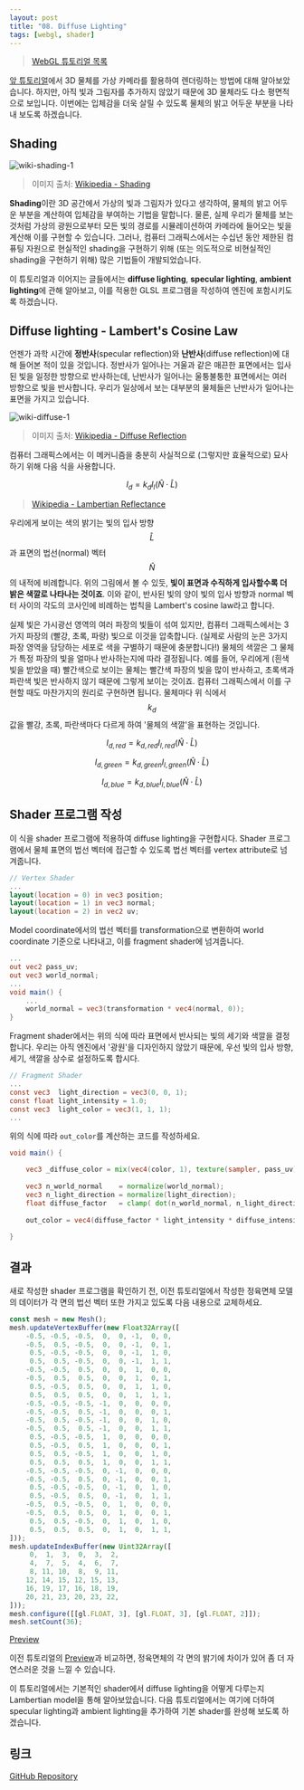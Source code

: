 ```yaml
---
layout: post
title: "08. Diffuse Lighting"
tags: [webgl, shader]
---
```


> [WebGL 튜토리얼 목록]({{site.url}}/1_webgl-tutorials)

[앞 튜토리얼]({{site.url}}/2019/05/07/webgl-view-projection)에서 3D 물체를 가상 카메라를 활용하여 렌더링하는 방법에 대해 알아보았습니다. 하지만, 아직 빛과 그림자를 추가하지 않았기 때문에 3D 물체라도 다소 평면적으로 보입니다. 이번에는 입체감을 더욱 살릴 수 있도록 물체의 밝고 어두운 부분을 나타내 보도록 하겠습니다.

<!--more-->

## Shading

![wiki-shading-1](https://upload.wikimedia.org/wikipedia/commons/8/84/Phong-shading-sample.jpg)

> 이미지 출처: [Wikipedia - Shading](https://en.wikipedia.org/wiki/Shading)

**Shading**이란 3D 공간에서 가상의 빛과 그림자가 있다고 생각하여, 물체의 밝고 어두운 부분을 계산하여 입체감을 부여하는 기법을 말합니다. 물론, 실제 우리가 물체를 보는 것처럼 가상의 광원으로부터 모든 빛의 경로를 시뮬레이션하여 카메라에 들어오는 빛을 계산해 이를 구현할 수 있습니다. 그러나, 컴퓨터 그래픽스에서는 수십년 동안 제한된 컴퓨팅 자원으로 현실적인 shading을 구현하기 위해 (또는 의도적으로 비현실적인 shading을 구현하기 위해) 많은 기법들이 개발되었습니다.

이 튜토리얼과 이어지는 글들에서는 **diffuse lighting**, **specular lighting**, **ambient lighting**에 관해 알아보고, 이를 적용한 GLSL 프로그램을 작성하여 엔진에 포함시키도록 하겠습니다.

## Diffuse lighting - Lambert's Cosine Law

언젠가 과학 시간에 **정반사**(specular reflection)와 **난반사**(diffuse reflection)에 대해 들어본 적이 있을 것입니다. 정반사가 일어나는 거울과 같은 매끈한 표면에서는 입사된 빛을 일정한 방향으로 반사하는데, 난반사가 일어나는 울퉁불퉁한 표면에서는 여러 방향으로 빛을 반사합니다. 우리가 일상에서 보는 대부분의 물체들은 난반사가 일어나는 표면을 가지고 있습니다.

![wiki-diffuse-1](https://upload.wikimedia.org/wikipedia/commons/b/bd/Lambert2.gif)
> 이미지 출처: [Wikipedia - Diffuse Reflection](https://en.wikipedia.org/wiki/Diffuse_reflection)

컴퓨터 그래픽스에서는 이 메커니즘을 충분히 사실적으로 (그렇지만 효율적으로) 묘사하기 위해 다음 식을 사용합니다.

$$
I_{d} = k_{d} I_l (\hat{N} \cdot \hat{L} )
$$

> [Wikipedia - Lambertian Reflectance](https://en.wikipedia.org/wiki/Lambertian_reflectance)

우리에게 보이는 색의 밝기는 빛의 입사 방향 $$\hat{L}$$과 표면의 법선(normal) 벡터 $$\hat{N}$$의 내적에 비례합니다. 위의 그림에서 볼 수 있듯, **빛이 표면과 수직하게 입사할수록 더 밝은 색깔로 나타나는 것이죠**. 이와 같이, 반사된 빛의 양이 빛의 입사 방향과 normal 벡터 사이의 각도의 코사인에 비례하는 법칙을 Lambert's cosine law라고 합니다.

실제 빛은 가시광선 영역의 여러 파장의 빛들이 섞여 있지만, 컴퓨터 그래픽스에서는 3가지 파장의 (빨강, 초록, 파랑) 빛으로 이것을 압축합니다. (실제로 사람의 눈은 3가지 파장 영역을 담당하는 세포로 색을 구별하기 때문에 충분합니다!) 물체의 색깔은 그 물체가 특정 파장의 빛을 얼마나 반사하는지에 따라 결정됩니다. 예를 들어, 우리에게 (흰색 빛을 받았을 때) 빨간색으로 보이는 물체는 빨간색 파장의 빛을 많이 반사하고, 초록색과 파란색 빛은 반사하지 않기 때문에 그렇게 보이는 것이죠. 컴퓨터 그래픽스에서 이를 구현할 때도 마찬가지의 원리로 구현하면 됩니다. 물체마다 위 식에서 $$k_d$$ 값을 빨강, 초록, 파란색마다 다르게 하여 '물체의 색깔'을 표현하는 것입니다.

$$I_{d, red} = k_{d, red} I_{l, red} (\hat{N} \cdot \hat{L} )$$

$$I_{d, green} = k_{d, green} I_{l, green} (\hat{N} \cdot \hat{L} )$$

$$I_{d, blue} = k_{d, blue} I_{l, blue} (\hat{N} \cdot \hat{L} )$$

## Shader 프로그램 작성

이 식을 shader 프로그램에 적용하여 diffuse lighting을 구현합시다. Shader 프로그램에서 물체 표면의 법선 벡터에 접근할 수 있도록 법선 벡터를 vertex attribute로 넘겨줍니다.

```GLSL
// Vertex Shader
...
layout(location = 0) in vec3 position;
layout(location = 1) in vec3 normal;
layout(location = 2) in vec2 uv;
```
Model coordinate에서의 법선 벡터를 transformation으로 변환하여 world coordinate 기준으로 나타내고, 이를 fragment shader에 넘겨줍니다.
```GLSL
...
out vec2 pass_uv;
out vec3 world_normal;
...
void main() {
    ...
    world_normal = vec3(transformation * vec4(normal, 0));
}
```

Fragment shader에서는 위의 식에 따라 표면에서 반사되는 빛의 세기와 색깔을 결정합니다. 우리는 아직 엔진에서 '광원'을 디자인하지 않았기 때문에, 우선 빛의 입사 방향, 세기, 색깔을 상수로 설정하도록 합시다.

```GLSL
// Fragment Shader
...
const vec3  light_direction = vec3(0, 0, 1);
const float light_intensity = 1.0;
const vec3  light_color = vec3(1, 1, 1);
...
```

위의 식에 따라 `out_color`를 계산하는 코드를 작성하세요.

```GLSL
void main() {

    vec3 _diffuse_color = mix(vec4(color, 1), texture(sampler, pass_uv), use_texture).xyz;
    
    vec3 n_world_normal    = normalize(world_normal);
    vec3 n_light_direction = normalize(light_direction);
    float diffuse_factor   = clamp( dot(n_world_normal, n_light_direction), 0.0, 1.0 );
    
    out_color = vec4(diffuse_factor * light_intensity * diffuse_intensity * (_diffuse_color * light_color), 1.0);
    
}
```

## 결과

새로 작성한 shader 프로그램을 확인하기 전, 이전 튜토리얼에서 작성한 정육면체 모델의 데이터가 각 면의 법선 벡터 또한 가지고 있도록 다음 내용으로 교체하세요.

```typescript
const mesh = new Mesh();
mesh.updateVertexBuffer(new Float32Array([
    -0.5, -0.5, -0.5,  0,  0, -1,  0, 0,
    -0.5,  0.5, -0.5,  0,  0, -1,  0, 1,
     0.5, -0.5, -0.5,  0,  0, -1,  1, 0,
     0.5,  0.5, -0.5,  0,  0, -1,  1, 1,
    -0.5, -0.5,  0.5,  0,  0,  1,  0, 0,
    -0.5,  0.5,  0.5,  0,  0,  1,  0, 1,
     0.5, -0.5,  0.5,  0,  0,  1,  1, 0,
     0.5,  0.5,  0.5,  0,  0,  1,  1, 1,
    -0.5, -0.5, -0.5, -1,  0,  0,  0, 0,
    -0.5, -0.5,  0.5, -1,  0,  0,  0, 1,
    -0.5,  0.5, -0.5, -1,  0,  0,  1, 0,
    -0.5,  0.5,  0.5, -1,  0,  0,  1, 1,
     0.5, -0.5, -0.5,  1,  0,  0,  0, 0,
     0.5, -0.5,  0.5,  1,  0,  0,  0, 1,
     0.5,  0.5, -0.5,  1,  0,  0,  1, 0,
     0.5,  0.5,  0.5,  1,  0,  0,  1, 1,
    -0.5, -0.5, -0.5,  0, -1,  0,  0, 0,
    -0.5, -0.5,  0.5,  0, -1,  0,  0, 1,
     0.5, -0.5, -0.5,  0, -1,  0,  1, 0,
     0.5, -0.5,  0.5,  0, -1,  0,  1, 1,
    -0.5,  0.5, -0.5,  0,  1,  0,  0, 0,
    -0.5,  0.5,  0.5,  0,  1,  0,  0, 1,
     0.5,  0.5, -0.5,  0,  1,  0,  1, 0,
     0.5,  0.5,  0.5,  0,  1,  0,  1, 1,
]));
mesh.updateIndexBuffer(new Uint32Array([
     0,  1,  3,  0,  3,  2,
     4,  7,  5,  4,  6,  7,
     8, 11, 10,  8,  9, 11,
    12, 14, 15, 12, 15, 13,
    16, 19, 17, 16, 18, 19,
    20, 21, 23, 20, 23, 22,
]));
mesh.configure([[gl.FLOAT, 3], [gl.FLOAT, 3], [gl.FLOAT, 2]]);
mesh.setCount(36);
```

[Preview]({{site.url}}/pages/webgl-tutorials/08-diffuse-lighting)

이전 튜토리얼의 [Preview]({{site.url}}/pages/webgl-tutorials/07-view-projection)과 비교하면, 정육면체의 각 면의 밝기에 차이가 있어 좀 더 자연스러운 것을 느낄 수 있습니다.

이 튜토리얼에서는 기본적인 shader에서 diffuse lighting을 어떻게 다루는지 Lambertian model을 통해 알아보았습니다. 다음 튜토리얼에서는 여기에 더하여 specular lighting과 ambient lighting을 추가하여 기본 shader를 완성해 보도록 하겠습니다.

## 링크

[GitHub Repository](https://github.com/inhibitor1217/webgl-tutorials/tree/master/tutorials/08-diffuse-lighting)